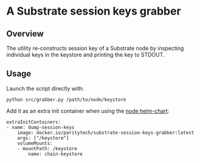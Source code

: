 # A Substrate session keys grabber

## Overview

The utility re-constructs session key of a Substrate node by inspecting individual keys in the keystore and printing the key to STDOUT.

## Usage

Launch the script directly with:

```
python src/grabber.py /path/to/node/keystore
```

Add it as an extra init container when using the [node helm-chart](https://github.com/paritytech/helm-charts/tree/main/charts/node):

```
extraInitContainers:
- name: dump-session-keys
    image: docker.io/paritytech/substrate-session-keys-grabber:latest
    args: ["/keystore"]
    volumeMounts:
    - mountPath: /keystore
        name: chain-keystore
```